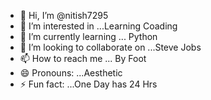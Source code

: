 - 👋 Hi, I’m @nitish7295
- 👀 I’m interested in ...Learning Coading
- 🌱 I’m currently learning ... Python
- 💞️ I’m looking to collaborate on ...Steve Jobs
- 📫 How to reach me ... By Foot
- 😄 Pronouns: ...Aesthetic
- ⚡ Fun fact: ...One Day has 24 Hrs 

<!---
nitish7295/nitish7295 is a ✨ special ✨ repository because its `README.md` (this file) appears on your GitHub profile.
You can click the Preview link to take a look at your changes.
--->
